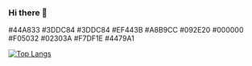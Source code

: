 ### Hi there 👋

#44A833 #3DDC84 #3DDC84 #EF443B #A8B9CC #092E20 #000000 #F05032 #02303A #F7DF1E #4479A1

[![Top Langs](https://github-readme-stats.vercel.app/api/top-langs/?username=thstnwl&layout=compact)](https://github.com/thstnwl/github-readme-stats)

